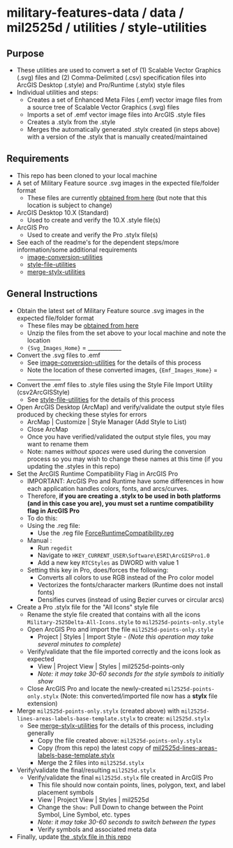 # military-features-data / data / mil2525d / utilities / style-utilities

## Purpose

* These utilities are used to convert a set of (1) Scalable Vector Graphics (.svg) files and (2) Comma-Delimited (.csv) specification files into ArcGIS Desktop (.style) and Pro/Runtime (.stylx) style files 
* Individual utilities and steps: 
    * Creates a set of Enhanced Meta Files (.emf) vector image files from a source tree of Scalable Vector Graphics (.svg) files 
    * Imports a set of .emf vector image files into ArcGIS .style files
    * Creates a .stylx from the .style
    * Merges the automatically generated .stylx created (in steps above) with a version of the .stylx that is manually created/maintained

## Requirements

* This repo has been cloned to your local machine
* A set of Military Feature source .svg images in the expected file/folder format
    * These files are currently [obtained from here](https://github.com/Esri/joint-military-symbology-xml/tree/master/svg) (but note that this location is subject to change)
* ArcGIS Desktop 10.X (Standard)
    * Used to create and verify the 10.X .style file(s)
* ArcGIS Pro 
    * Used to create and verify the Pro .stylx file(s)
* See each of the readme's for the dependent steps/more information/some additional requirements
    * [image-conversion-utilities](./image-conversion-utilities)
    * [style-file-utilities](./style-file-utilities)
    * [merge-stylx-utilities](./merge-stylx-utilities)

## General Instructions 

* Obtain the latest set of Military Feature source .svg images in the expected file/folder format
    * These files may be [obtained from here](https://github.com/Esri/joint-military-symbology-xml/tree/master/svg)
    * Unzip the files from the set above to your local machine and note the location
    * `{Svg_Images_Home}` = ____________
* Convert the .svg files to .emf 
    * See  [image-conversion-utilities](./image-conversion-utilities) for the details of this process
    * Note the location of these converted images, `{Emf_Images_Home}` = ____________
* Convert the .emf files to .style files using the Style File Import Utility (csv2ArcGISStyle)
    * See [style-file-utilities](./style-file-utilities) for the details of this process
* Open ArcGIS Desktop (ArcMap) and verify/validate the output style files produced by checking these styles for errors
    * ArcMap | Customize | Style Manager (Add Style to List)
    * Close ArcMap
    * Once you have verified/validated the output style files, you may want to rename them
    * Note: names *without spaces* were used during the conversion process so you may wish to change these names at this time (if you updating the .styles in this repo)
* Set the ArcGIS Runtime Compatibility Flag in ArcGIS Pro
    * IMPORTANT: ArcGIS Pro and Runtime have some differences in how each application handles colors, fonts, and arcs/curves.
    * Therefore, **if you are creating a .stylx to be used in both platforms (and in this case you are), you must set a runtime compatibility flag in ArcGIS Pro**
    * To do this:
	* Using the .reg file:
	    * Use the .reg file [ForceRuntimeCompatibility.reg](./ForceRuntimeCompatibility.reg)
	* Manual :
        * Run `regedit` 
        * Navigate to `HKEY_CURRENT_USER\Software\ESRI\ArcGISPro1.0`
        * Add a new key `RTCStyles` as DWORD with value 1
    * Setting this key in Pro, does/forces the following:
        * Converts all colors to use RGB instead of the Pro color model
        * Vectorizes the fonts/character markers (Runtime does not install fonts)
        * Densifies curves (instead of using Bezier curves or circular arcs) 
* Create a Pro .stylx file for the "All Icons" style file
    * Rename the style file created that contains with all the icons `Military-2525Delta-All-Icons.style` to `mil2525d-points-only.style`
    * Open ArcGIS Pro and import the file `mil2525d-points-only.style` 
        * Project | Styles | Import Style - *(Note this operation may take several minutes to complete)*
    * Verify/validate that the file imported correctly and the icons look as expected
        * View | Project View | Styles | mil2525d-points-only 
        * *Note: it may take 30-60 seconds for the style symbols to initially show*
    * Close ArcGIS Pro and locate the newly-created `mil2525d-points-only.stylx` (Note: this converted/imported file now has a  **stylx** file extension)
* Merge  `mil2525d-points-only.stylx` (created above) with `mil2525d-lines-areas-labels-base-template.stylx` to create: `mil2525d.stylx`
    * See [merge-stylx-utilities](./merge-stylx-utilities) for the details of this process, including generally
    	* Copy the file created above:  `mil2525d-points-only.stylx`
    	* Copy (from this repo) the latest copy of [mil2525d-lines-areas-labels-base-template.stylx](../../core_data/stylxfiles)
    	* Merge the 2 files into `mil2525d.stylx`
*  Verify/validate the final/resulting `mil2525d.stylx`
    *  Verify/validate the final `mil2525d.stylx` file created in ArcGIS Pro 
        * This file should now contain points, lines, polygon, text, and label placement symbols
        * View | Project View | Styles | mil2525d 
        * Change the `Show:` Pull Down to change between the Point Symbol, Line Symbol, etc. types
        * *Note: it may take 30-60 seconds to switch between the types*
        * Verify symbols and associated meta data
* Finally, update [the .stylx file in this repo](../../core_data/stylxfiles)
 

